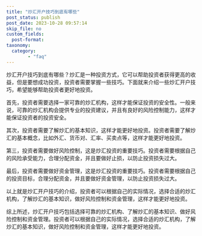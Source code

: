 ```yaml
---
title: "炒汇开户技巧到底有哪些"
post_status: publish
post_date: 2023-10-28 09:57:14
skip_file: no
custom_fields: 
  post-format: 
taxonomy:
  category:
        - "faq"
---
```


炒汇开户技巧到底有哪些？炒汇是一种投资方式，它可以帮助投资者获得更高的收益，但是要想成功投资，投资者需要掌握一些技巧。下面就来介绍一些炒汇开户技巧，希望能够帮助投资者更好地投资。

首先，投资者需要选择一家可靠的炒汇机构，这样才能保证投资的安全性。一般来说，可靠的炒汇机构会提供专业的投资建议，并且有良好的风险控制能力，这样才能保证投资者的投资安全。

其次，投资者需要了解炒汇的基本知识，这样才能更好地投资。投资者需要了解炒汇的基本概念，比如外汇、货币对、汇率、买卖点等，这样才能更好地投资。

第三，投资者需要做好风险控制，这是炒汇投资的重要技巧。投资者需要根据自己的风险承受能力，合理分配资金，并且要做好止损，以防止投资损失过大。

最后，投资者需要做好资金管理，这是炒汇投资的重要技巧。投资者需要根据自己的投资目标，合理分配资金，并且要做好资金管理，以防止投资损失过大。

以上就是炒汇开户技巧的介绍，投资者可以根据自己的实际情况，选择合适的炒汇机构，了解炒汇的基本知识，做好风险控制和资金管理，这样才能更好地投资。

综上所述，炒汇开户技巧包括选择可靠的炒汇机构、了解炒汇的基本知识、做好风险控制和资金管理。投资者可以根据自己的实际情况，选择合适的炒汇机构，了解炒汇的基本知识，做好风险控制和资金管理，这样才能更好地投资。
